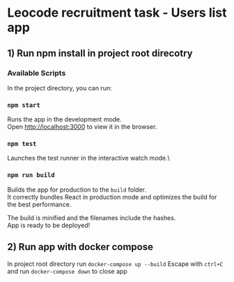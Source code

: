 # Leocode recruitment task - Users list app

## 1) Run npm install in project root direcotry

### Available Scripts

In the project directory, you can run:

### `npm start`

Runs the app in the development mode.\
Open [http://localhost:3000](http://localhost:3000) to view it in the browser.


### `npm test`

Launches the test runner in the interactive watch mode.\


### `npm run build`

Builds the app for production to the `build` folder.\
It correctly bundles React in production mode and optimizes the build for the best performance.

The build is minified and the filenames include the hashes.\
App is ready to be deployed!


## 2) Run app with docker compose 

In project root directory run `docker-compose up --build`
Escape with `ctrl+C` and run `docker-compose down` to close app
